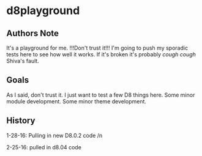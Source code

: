 # d8playground

## Authors Note
It's a playground for me.  !!!Don't trust it!!!  I'm going to push my sporadic tests here to see how well it works.  If it's broken it's probably *cough cough* Shiva's fault.

## Goals
As I said, don't trust it.  I just want to test a few D8 things here.  Some minor module development.  Some minor theme development.


## History
1-28-16: Pulling in new D8.0.2 code /n

2-25-16: pulled in d8.04 code
